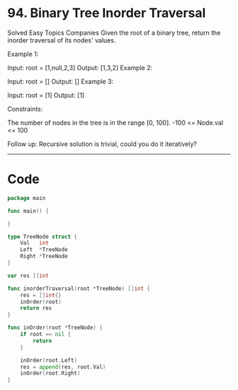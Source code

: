 # 94. Binary Tree Inorder Traversal

Solved
Easy
Topics
Companies
Given the root of a binary tree, return the inorder traversal of its nodes' values.

Example 1:

Input: root = [1,null,2,3]
Output: [1,3,2]
Example 2:

Input: root = []
Output: []
Example 3:

Input: root = [1]
Output: [1]

Constraints:

The number of nodes in the tree is in the range [0, 100].
-100 <= Node.val <= 100

Follow up: Recursive solution is trivial, could you do it iteratively?

---

# Code

```go
package main

func main() {

}

type TreeNode struct {
	Val   int
	Left  *TreeNode
	Right *TreeNode
}

var res []int

func inorderTraversal(root *TreeNode) []int {
	res = []int{}
	inOrder(root)
	return res
}

func inOrder(root *TreeNode) {
	if root == nil {
		return
	}

	inOrder(root.Left)
	res = append(res, root.Val)
	inOrder(root.Right)
}
```
